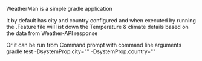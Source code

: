 WeatherMan is a simple gradle application

It by default has city and country configured and when executed
by running the .Feature file will list down the Temperature & climate details based on the data
from Weather-API response

Or it can be run from Command prompt with command line arguments
gradle test -DsystemProp.city="<CITYVALUE>" -DsystemProp.country="<COUNTRYVALUE>"